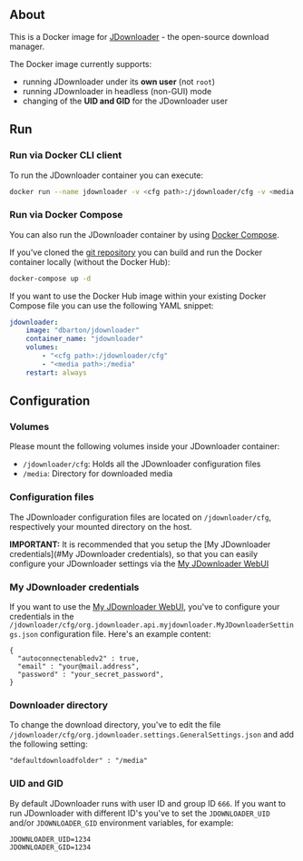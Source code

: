 ## About

This is a Docker image for [JDownloader](http://www.jdownloader.org/) - the open-source download manager.

The Docker image currently supports:

* running JDownloader under its __own user__ (not `root`)
* running JDownloader in headless (non-GUI) mode
* changing of the __UID and GID__ for the JDownloader user

## Run

### Run via Docker CLI client

To run the JDownloader container you can execute:

```bash
docker run --name jdownloader -v <cfg path>:/jdownloader/cfg -v <media path>:/media dbarton/jdownloader
```

### Run via Docker Compose

You can also run the JDownloader container by using [Docker Compose](https://www.docker.com/docker-compose).

If you've cloned the [git repository](https://github.com/domibarton/docker-jdownloader) you can build and run the Docker container locally (without the Docker Hub):

```bash
docker-compose up -d
```

If you want to use the Docker Hub image within your existing Docker Compose file you can use the following YAML snippet:

```yaml
jdownloader:
    image: "dbarton/jdownloader"
    container_name: "jdownloader"
    volumes:
        - "<cfg path>:/jdownloader/cfg"
        - "<media path>:/media"
    restart: always
```

## Configuration

### Volumes

Please mount the following volumes inside your JDownloader container:

* `/jdownloader/cfg`: Holds all the JDownloader configuration files
* `/media`: Directory for downloaded media

### Configuration files

The JDownloader configuration files are located on `/jdownloader/cfg`, respectively your mounted directory on the host.

__IMPORTANT:__ It is recommended that you setup the [My JDownloader credentials](#My JDownloader credentials), so that you can easily configure your JDownloader settings via the [My JDownloader WebUI](https://my.jdownloader.org)

### My JDownloader credentials

If you want to use the [My JDownloader WebUI](https://my.jdownloader.org), you've to configure your credentials in the `/jdownloader/cfg/org.jdownloader.api.myjdownloader.MyJDownloaderSettings.json` configuration file. Here's an example content:

```
{
  "autoconnectenabledv2" : true,
  "email" : "your@mail.address",
  "password" : "your_secret_password",
}
```

### Downloader directory

To change the download directory, you've to edit the file `/jdownloader/cfg/org.jdownloader.settings.GeneralSettings.json` and add the following setting:

```
"defaultdownloadfolder" : "/media"
```

### UID and GID

By default JDownloader runs with user ID and group ID `666`.
If you want to run JDownloader with different ID's you've to set the `JDOWNLOADER_UID` and/or `JDOWNLOADER_GID` environment variables, for example:

```
JDOWNLOADER_UID=1234
JDOWNLOADER_GID=1234
```
